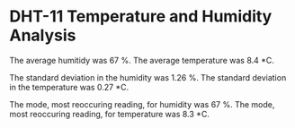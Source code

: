 # DHT-11 Temperature and Humidity Analysis

The average humitidy was 67 %.
The average temperature was 8.4 *C.

The standard deviation in the humidity was 1.26 %.
The standard deviation in the temperature was 0.27 *C.

The mode, most reoccuring reading, for humidity was 67 %. 
The mode, most reoccuring reading, for temperature was 8.3 *C. 